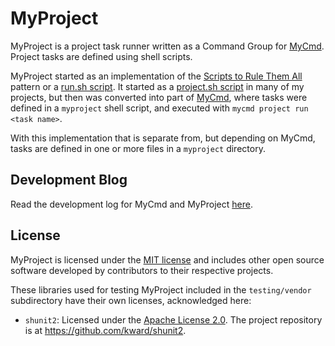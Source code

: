 # MyProject

MyProject is a project task runner written as a Command Group for [MyCmd](https://github.com/travisbhartwell/mycmd/). Project tasks are defined using shell scripts.

MyProject started as an implementation of the [Scripts to Rule Them All](https://github.blog/engineering/scripts-to-rule-them-all/) pattern or a [run.sh script](https://www.oilshell.org/blog/2020/02/good-parts-sketch.html#semi-automation-with-runsh-scripts). It started as a [project.sh script](https://github.com/travisbhartwell/mycmd/blob/0349ece30a3211bab9aeb8bd7696c0e918ca53ed/project.sh) in many of my projects, but then was converted into part of [MyCmd](https://github.com/travisbhartwell/mycmd/), where tasks were defined in a `myproject` shell script, and executed with `mycmd project run <task name>`.

With this implementation that is separate from, but depending on MyCmd, tasks are defined in one or more files in a `myproject` directory.

## Development Blog

Read the development log for MyCmd and MyProject [here](https://iam.travishartwell.net/mycmd/).

## License

MyProject is licensed under the [MIT license](LICENSE.md) and includes other open source software developed by contributors to their respective projects.

These libraries used for testing MyProject included in the `testing/vendor` subdirectory have their own licenses, acknowledged here:
* `shunit2`: Licensed under the [Apache License 2.0](https://github.com/kward/shunit2/blob/master/LICENSE). The project repository is at <https://github.com/kward/shunit2>.
